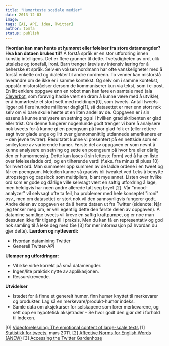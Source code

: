 ```yaml
---
title: "Humørteste sosiale medier"
date: 2013-12-03
image: 
tags: [AI, API, idea, Twitter]
author: tomfa
status: publish
---
```


**Hvordan kan man hente ut humøret eller følelser fra store datamengder? Hva kan dataen brukes til?** Å forstå språk er en stor utfordring innen kunstig intelligens. Det er flere grunner til dette. Tvetydigheten av ord, ulik uttalelse og tonefall, ironi. Barn trenger årevis av intensiv læring for å beherske et språk. Selv en voksen nordmann har ofte vanskeligheter med å forstå enkelte ord og dialekter til andre nordmenn. To venner kan misforstå hverandre om de ikke er i samme kontekst. Og selv om i samme kontekst, oppstår misforståelser dersom de kommuniserer kun via tekst, som i e-post. En litt enklere oppgave enn en robot man kan føre en samtale med (ala [Cleverbot](http://cleverbot.com/), som forøvrig hadde vært en drøm å kunne være med å utvikle), er å humørteste et stort sett med meldinger\[0\], som tweets. Antall tweets ligger på flere hundre millioner daglig\[1\], så datasettet er mer enn stort nok selv om vi bare skulle hente ut en liten andel av de. Oppgaven er i sin essens å kunne analysere en setning og si i hvilken grad skribenten er glad eller trist. Om denne fungerer nogenlunde godt trenger vi bare å analysere nok tweets for å kunne gi en poengsum på hvor glad folk er (eller rettere sagt hvor glade unge og litt over gjennomsnittlig utdannede amerikanere er – den jevne twitrer). Resultatet kunne vi presentert på en nettside som en smileyface av varierende humør. Første del av oppgaven er som nevnt å kunne analysere en setning og sette en poengsum på hvor bra eller dårlig den er humørmessig. Dette kan løses (i sin letteste form) ved å ha en liste over følelsesladde ord, og en tilhørende verdi (f.eks. fra minus til pluss 10) for hvert ord. Man summerer opp summen av de ladde ordene i en tweet og får en poengsum. Metoden kunne så gradvis bli tweaket ved f.eks å benytte utropstegn og capslock som multipliers, blant mye annet. Listen over hvilke ord som er gode og dårlige ville selvsagt vært en saftig utfordring å lage, men heldigvis har noen andre allerede tatt seg bryet \[2\]. Vår "mood-analyzer" vil selvsagt ofte ta feil, ha problemer med hele konseptet "ironi" osv., men om datasettet er stort nok vil den sannsynligvis fungerer godt. Andre delen av oppgaven er da å hente dataen ut fra Twitter (sidenote: Når jeg tenker meg om, er vell egentlig dette den første delen av oppgaven). Å datamine samtlige tweets vil kreve en saftig kraftpumpe, og er noe man dessuten ikke får tilgang til i praksis. Men du kan få en representativ og god nok samling til å leke deg med (Se \[3\] for mer informasjon på hvordan du gjør dette). **Lærdom og nytteverdi:**

*   Hvordan datamining Twitter
*   Generell Twitter-API

**Ulemper og utfordringer:**

*   Vil ikke virke korrekt på små datamengder.
*   Ingen/lite praktisk nytte av applikasjonen.
*   Ressurskrevende.

**Utvidelser**

*   Istedet for å finne et generelt humør, finn humør knyttet til merkevarer og produkter. Lag så en merkevare/produkt-humør indeks.
*   Samle data om aksjekurser for selskapene som fører merkevarene, og sett opp en hypotetisk aksjetrader – Se hvor godt den gjør det i forhold til indexen.

\[0\] [Videoforelesning: The emotional content of large-scale texts](http://videolectures.net/cvss08_dodds_tecolst/) \[1\] [Statistikk for tweets](http://blog.twitter.com/2011/03/numbers.html), mars 2011. \[2\] [Affective Norms for English Words (ANEW)](http://www.uvm.edu/~pdodds/files/papers/others/1999/bradley1999a.pdf) \[3\] [Accessing the Twitter Gardenhose](https://sites.google.com/site/twitterresearch09/articles/datamining-twitter-part-2-accessing-the-gardenhose)
